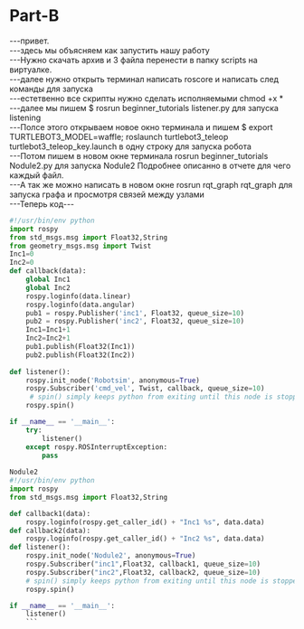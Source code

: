 # Part-B
---привет.  
---здесь мы объясняем как  запустить нашу работу  
---Нужно скачать архив и 3 файла перенести в папку scripts  на виртуалке.  
---далее нужно открыть терминал написать roscore и написать след команды для запуска   
---естетвенно все скрипты нужно сделать исполняемыми chmod +x *  
---далее мы пишем $ rosrun beginner_tutorials listener.py для запуска listening  
---Полсе этого открываем новое окно терминала и пишем $ export TURTLEBOT3_MODEL=waffle; roslaunch turtlebot3_teleop turtlebot3_teleop_key.launch в одну строку для запуска робота  
---Потом пишем в новом окне терминала  rosrun beginner_tutorials Nodule2.py для запуска Nodule2 Подробнее описанно в отчете для чего каждый файл.  
---А так же можно написать в новом окне rosrun rqt_graph rqt_graph для запуска графа и просмотря связей между узлами  
---Теперь код---

```Listening.py  
#!/usr/bin/env python  
import rospy  
from std_msgs.msg import Float32,String  
from geometry_msgs.msg import Twist  
Inc1=0  
Inc2=0  
def callback(data):  
    global Inc1  
    global Inc2  
    rospy.loginfo(data.linear)  
    rospy.loginfo(data.angular)  
    pub1 = rospy.Publisher('inc1', Float32, queue_size=10)  
    pub2 = rospy.Publisher('inc2', Float32, queue_size=10)  
    Inc1=Inc1+1  
    Inc2=Inc2+1  
    pub1.publish(Float32(Inc1))  
    pub2.publish(Float32(Inc2))  
   
def listener():  
    rospy.init_node('Robotsim', anonymous=True)  
    rospy.Subscriber('cmd_vel', Twist, callback, queue_size=10)  
     # spin() simply keeps python from exiting until this node is stopped  
    rospy.spin()  

if __name__ == '__main__':  
    try:  
    	listener()  
    except rospy.ROSInterruptException:  
        pass  
        
Nodule2  
#!/usr/bin/env python  
import rospy  
from std_msgs.msg import Float32,String  

def callback1(data):  
    rospy.loginfo(rospy.get_caller_id() + "Inc1 %s", data.data)  
def callback2(data):  
    rospy.loginfo(rospy.get_caller_id() + "Inc2 %s", data.data)  
def listener():  
    rospy.init_node('Nodule2', anonymous=True)  
    rospy.Subscriber("inc1",Float32, callback1, queue_size=10)  
    rospy.Subscriber("inc2",Float32, callback2, queue_size=10)  
    # spin() simply keeps python from exiting until this node is stopped  
    rospy.spin()  

if __name__ == '__main__':  
    listener() 
    ```
